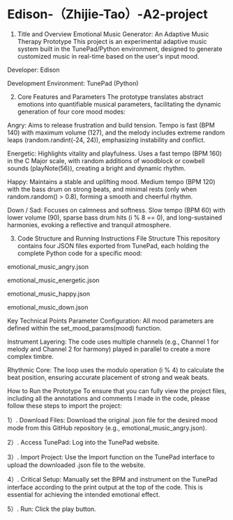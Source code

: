 # Edison-（Zhijie-Tao）-A2-project

1. Title and Overview
Emotional Music Generator: An Adaptive Music Therapy Prototype
This project is an experimental adaptive music system built in the TunePad/Python environment, designed to generate customized music in real-time based on the user's input mood.

Developer: Edison

Development Environment: TunePad (Python)

2. Core Features and Parameters
The prototype translates abstract emotions into quantifiable musical parameters, facilitating the dynamic generation of four core mood modes:

Angry: Aims to release frustration and build tension. Tempo is fast (BPM 140) with maximum volume (127), and the melody includes extreme random leaps (random.randint(-24, 24)), emphasizing instability and conflict.

Energetic: Highlights vitality and playfulness. Uses a fast tempo (BPM 160) in the C Major scale, with random additions of woodblock or cowbell sounds (playNote(56)), creating a bright and dynamic rhythm.

Happy: Maintains a stable and uplifting mood. Medium tempo (BPM 120) with the bass drum on strong beats, and minimal rests (only when random.random() > 0.8), forming a smooth and cheerful rhythm.

Down / Sad: Focuses on calmness and softness. Slow tempo (BPM 60) with lower volume (90), sparse bass drum hits (i % 8 == 0), and long-sustained harmonies, evoking a reflective and tranquil atmosphere.

3. Code Structure and Running Instructions
File Structure
This repository contains four JSON files exported from TunePad, each holding the complete Python code for a specific mood:

  emotional_music_angry.json

  emotional_music_energetic.json

  emotional_music_happy.json

  emotional_music_down.json

Key Technical Points
Parameter Configuration: All mood parameters are defined within the set_mood_params(mood) function.

Instrument Layering: The code uses multiple channels (e.g., Channel 1 for melody and Channel 2 for harmony) played in parallel to create a more complex timbre.

Rhythmic Core: The loop uses the modulo operation (i % 4) to calculate the beat position, ensuring accurate placement of strong and weak beats.

How to Run the Prototype
To ensure that you can fully view the project files, including all the annotations and comments I made in the code, please follow these steps to import the project:

1）. Download Files: Download the original .json file for the desired mood mode from this GitHub repository (e.g., emotional_music_angry.json).

2）. Access TunePad: Log into the TunePad website.

3）. Import Project: Use the Import function on the TunePad interface to upload the downloaded .json file to the website.

4）. Critical Setup: Manually set the BPM and instrument on the TunePad interface according to the print output at the top of the code. This is essential for achieving the intended emotional effect.

5）. Run: Click the play button.







